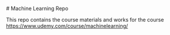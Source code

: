 # Machine Learning Repo


This repo contains the course materials and works for the course https://www.udemy.com/course/machinelearning/